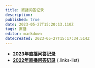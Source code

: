 ```yaml
---
title: 直播问答记录
description: 
published: true
date: 2023-05-27T15:20:13.110Z
tags: 直播
editor: markdown
dateCreated: 2023-05-27T15:17:34.514Z
---
```


- [**2023年直播问答记录**](./livestream/2023.md)
- [**2022年直播问答记录**](./livestream/2022.md)
{.links-list}
